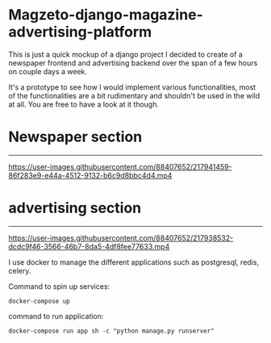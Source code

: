# Magzeto-django-magazine-advertising-platform

This is just a quick mockup of a django project I decided to create of a newspaper frontend and advertising backend over the span of a few hours on couple days a week.

It's a prototype to see how I would implement various functionalities, most of the functionalities are a bit rudimentary and shouldn't be used in the wild 
at all. You are free to have a look at it though.


# Newspaper section
-----------------------------------------------


https://user-images.githubusercontent.com/88407652/217941459-86f283e9-e44a-4512-9132-b6c9d8bbc4d4.mp4



# advertising section
----------------------------------------------


https://user-images.githubusercontent.com/88407652/217938532-dcdc9f46-3566-46b7-8da5-4df8fee77633.mp4


I use docker to manage the different applications such as postgresql, redis, celery.

Command to spin up services:

```
docker-compose up
```

command to run application:

```
docker-compose run app sh -c "python manage.py runserver"
```
